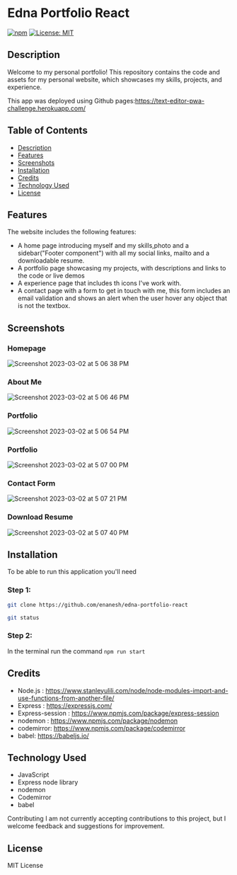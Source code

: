 # Edna Portfolio React


[![npm](https://badge.fury.io/js/inquirer.svg)](http://badge.fury.io/js/inquirer)
[![License: MIT](https://img.shields.io/badge/License-MIT-yellow.svg)](https://opensource.org/licenses/MIT)




 
  ## Description
 
Welcome to my personal portfolio! This repository contains the code and assets for my personal website, which showcases my skills, projects, and experience.

 
 This app was deployed using Github pages:https://text-editor-pwa-challenge.herokuapp.com/ 



## Table of Contents
- [Description](#description)
- [Features](#features)
- [Screenshots](#screenshots)
- [Installation](#installation)
- [Credits](#credits)
- [Technology Used](#technology-used)
- [License](#license)



## Features
The website includes the following features:

- A home page introducing myself and my skills,photo and a sidebar("Footer component") with all my social links, mailto and a downloadable resume.
- A portfolio page showcasing my projects, with descriptions and links to the code or live demos
- A experience page that includes th icons I've work with. 
- A contact page with a form to get in touch with me, this form includes an email validation and shows an alert when the user hover any object that is not the textbox. 


## Screenshots


### Homepage 

![Screenshot 2023-03-02 at 5 06 38 PM](https://user-images.githubusercontent.com/111031708/222608870-902ddb43-1140-488e-97c5-6483d2b6f97d.png)

### About Me 
![Screenshot 2023-03-02 at 5 06 46 PM](https://user-images.githubusercontent.com/111031708/222608988-b18a189f-d60d-4e51-8923-1bf957794abe.png)


### Portfolio 
![Screenshot 2023-03-02 at 5 06 54 PM](https://user-images.githubusercontent.com/111031708/222608915-1ed176b3-2c8b-454e-835f-5af15e7f1005.png)

### Portfolio 
![Screenshot 2023-03-02 at 5 07 00 PM](https://user-images.githubusercontent.com/111031708/222609128-90edbe6f-4d44-4147-b939-5429fb5a8a52.png)


### Contact Form 
![Screenshot 2023-03-02 at 5 07 21 PM](https://user-images.githubusercontent.com/111031708/222609201-91bc5f09-afb7-4869-b755-510283874d68.png)


### Download Resume
![Screenshot 2023-03-02 at 5 07 40 PM](https://user-images.githubusercontent.com/111031708/222609374-50307998-6f40-4d16-83d6-7a8044d5592c.png)

## Installation

To be able to run this application you'll need

### Step 1:



```sh
git clone https://github.com/enanesh/edna-portfolio-react

git status 
```



### Step 2:

In the terminal run the command `npm run start`



## Credits

- Node.js : https://www.stanleyulili.com/node/node-modules-import-and-use-functions-from-another-file/
- Express : https://expressjs.com/
- Express-session : https://www.npmjs.com/package/express-session
- nodemon : https://www.npmjs.com/package/nodemon
- codemirror: https://www.npmjs.com/package/codemirror
- babel:  https://babeljs.io/

## Technology Used
- JavaScript
- Express node library
- nodemon
- Codemirror
- babel 


Contributing
I am not currently accepting contributions to this project, but I welcome feedback and suggestions for improvement.


## License

MIT License
